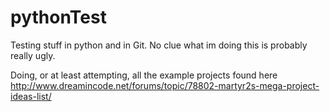 # pythonTest
Testing stuff in python and in Git. No clue what im doing this is probably really ugly. 

Doing, or at least attempting, all the example projects found here http://www.dreamincode.net/forums/topic/78802-martyr2s-mega-project-ideas-list/
